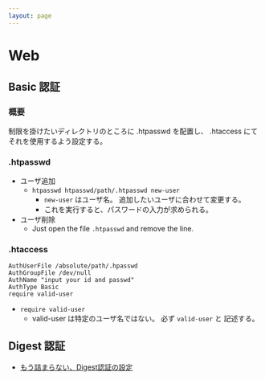 ```yaml
---
layout: page
---
```


# Web

## Basic 認証

### 概要

制限を掛けたいディレクトリのところに .htpasswd を配置し、
.htaccess にてそれを使用するよう設定する。

### .htpasswd

* ユーザ追加
    * `htpasswd htpasswd/path/.htpasswd new-user`
        * `new-user` はユーザ名。 追加したいユーザに合わせて変更する。
        * これを実行すると、パスワードの入力が求められる。
* ユーザ削除
    * Just open the file `.htpasswd` and remove the line.

### .htaccess

```
AuthUserFile /absolute/path/.hpasswd
AuthGroupFile /dev/null
AuthName "input your id and passwd"
AuthType Basic
require valid-user
```

* `require valid-user`
    * valid-user は特定のユーザ名ではない。 必ず `valid-user` と
記述する。

## Digest 認証

* [もう詰まらない、Digest認証の設定](https://qiita.com/miyazawa214/items/45c5e6a5109dc9e12e65)